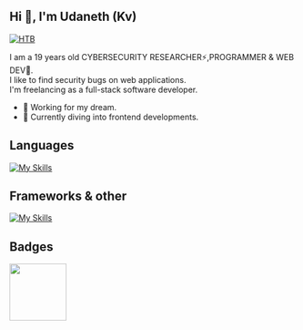 ## Hi 👋, I'm Udaneth (Kv)

[![HTB](https://www.hackthebox.eu/badge/image/667531)](https://app.hackthebox.eu/profile/667531)

I am a 19 years old CYBERSECURITY RESEARCHER⚡,PROGRAMMER & WEB DEV🤗.<br>
I like to find security bugs on web applications.<br>
I'm freelancing as a full-stack software developer.

- 🔭 Working for my dream.
- 🌱 Currently diving into frontend developments.

## Languages
[![My Skills](https://skillicons.dev/icons?i=js,python,html,css,php,c,arduino&perline=5)]()
## Frameworks & other
[![My Skills](https://skillicons.dev/icons?i=firebase,vue,flask,sqlite,mysql,tailwind,bootstrap,netlify,htmx&perline=5)]()
## Badges
[<img src="https://images.credly.com/size/340x340/images/af8c6b4e-fc31-47c4-8dcb-eb7a2065dc5b/I2CS__1_.png" width="100px">](https://www.credly.com/badges/bd5cf135-7276-4141-90db-7ed3b03f3701)

